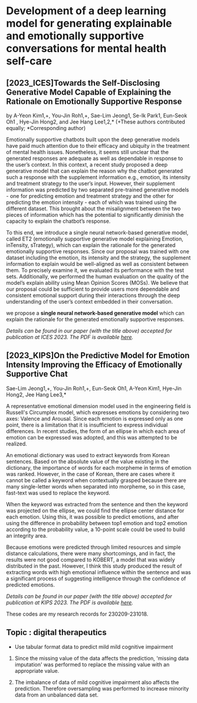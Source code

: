 # Development of a deep learning model for generating explainable and emotionally supportive conversations for mental health self-care

## [2023_ICES]Towards the Self-Disclosing Generative Model Capable of Explaining the Rationale on Emotionally Supportive Response 

by A-Yeon Kim1,+, You-Jin Roh1,+, Sae-Lim Jeong1, Se-Ik Park1, Eun-Seok Oh1 ,
Hye-Jin Hong2, and Jee Hang Lee1,2,* (+These authors contributed equally; *Corresponding author)

Emotionally supportive chatbots built upon the deep generative models have paid much attention due to their efficacy and ubiquity in the treatment of mental health issues. Nonetheless, it seems still unclear that the generated responses are adequate as well as dependable in response to the user’s context. In this context, a recent study proposed a deep generative model that can explain the reason why the chatbot generated such a response with the supplement information e.g., emotion, its intensity and treatment strategy to the user’s input. However, their supplement information was predicted by two separated pre-trained generative models - one for predicting emotion and treatment strategy and the other for predicting the emotion intensity - each of which was trained using the different dataset. This brought about the misalignment between the two pieces of information which has the potential to significantly diminish the capacity to explain the chatbot’s response.  

To this end, we introduce a single neural network-based generative model, called ET2 (emotionally supportive generative model explaining Emotion, inTensity, sTrategy), which can explain the rationale for the generated emotionally supportive responses. Since our proposal was trained with one dataset including the emotion, its intensity and the strategy, the supplement information to explain would be well-aligned as well as consistent between them. To precisely examine it, we evaluated its performance with the test sets. Additionally, we performed the human evaluation on the quality of the model’s explain ability using Mean Opinion Scores (MOSs).  We believe that our proposal could be sufficient to provide users more dependable and consistent emotional support during their interactions through the deep understanding of the user’s context embedded in their conversation.

we propose a **single neural network-based generative model** which can explain the rationale for the generated emotionally supportive responses.

*Details can be found in our paper (with the title above) accepted for publication at ICES 2023. The PDF is available [here](https://drive.google.com/file/d/1W_a_tQrHXOVmadTCzKiv2-ljjtYhCKAD/view?usp=sharing).*

## [2023_KIPS]On the Predictive Model for Emotion Intensity Improving the Efficacy of Emotionally Supportive Chat

Sae-Lim Jeong1,+, You-Jin Roh1,+, Eun-Seok Oh1, A-Yeon Kim1, Hye-Jin Hong2, Jee Hang Lee3,*

A representative emotional dimension model used in the engineering field is Russell's Circumplex model, which expresses emotions by considering two axes: Valence and Arousal. Since each emotion is expressed only as one point, there is a limitation that it is insufficient to express individual differences. In recent studies, the form of an ellipse in which each area of emotion can be expressed was adopted, and this was attempted to be realized. 

An emotional dictionary was used to extract keywords from Korean sentences. Based on the absolute value of the value existing in the dictionary, the importance of words for each morpheme in terms of emotion was ranked. However, in the case of Korean, there are cases where it cannot be called a keyword when contextually grasped because there are many single-letter words when separated into morpheme, so in this case, fast-text was used to replace the keyword. 

When the keyword was extracted from the sentence and then the keyword was projected on the ellipse, we could find the ellipse center distance for each emotion. Using this, it was possible to predict emotions, and after using the difference in probability between top1 emotion and top2 emotion according to the probability value, a 10-point scale could be used to build an integrity area. 

Because emotions were predicted through limited resources and simple distance calculations, there were many shortcomings, and in fact, the results were not good compared to KOBERT, a model that was widely distributed in the past. However, I think this study produced the result of extracting words with high emotional influence within the sentence and was a significant process of suggesting intelligence through the confidence of predicted emotions.

*Details can be found in our paper (with the title above) accepted for publication at KIPS 2023. The PDF is available [here](https://drive.google.com/file/d/1hvabNBjwJsIH3XlQnNggeFFy7M1RxwCC/view?usp=sharing).*





These codes are my research records for 230209-231018.
## Topic : digital therapeutics
- Use tabular format data to predict mild mild cognitive impairment

1. Since the missing value of the data affects the prediction, 'missing data imputation' was performed to replace the missing value with an appropriate value.

2. The imbalance of data of mild cognitive impairment also affects the prediction. Therefore oversampling was performed to increase minority data from an unbalanced data set.
